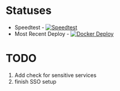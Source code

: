 # Statuses
* Speedtest - [![Speedtest](https://github.com/jnstockley/infrastructure/actions/workflows/speedtest.yaml/badge.svg)](https://github.com/jnstockley/infrastructure/actions/workflows/speedtest.yaml)
* Most Recent Deploy - [![Docker Deploy](https://github.com/jnstockley/infrastructure/actions/workflows/deploy.yml/badge.svg)](https://github.com/jnstockley/infrastructure/actions/workflows/deploy.yml)

# TODO
1. Add check for sensitive services
2. finish SSO setup
